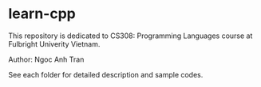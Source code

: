 # learn-cpp

This repository is dedicated to CS308: Programming Languages course at Fulbright Univerity Vietnam. 

Author: Ngoc Anh Tran 

See each folder for detailed description and sample codes. 

